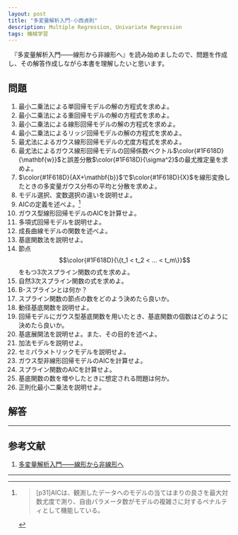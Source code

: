 ```yaml
---
layout: post
title: "多変量解析入門-小西貞則"
description: Multiple Regression, Univariate Regression
tags: 機械学習
---
```


　『多変量解析入門――線形から非線形へ』を読み始めましたので、問題を作成し、その解答作成しながら本書を理解したいと思います。


## 問題

1. 最小二乗法による単回帰モデルの解の方程式を求めよ。
1. 最小二乗法による重回帰モデルの解の方程式を求めよ。
1. 最小二乗法による線形回帰モデルの解の方程式を求めよ。
1. 最小二乗法によるリッジ回帰モデルの解の方程式を求めよ。
1. 最尤法によるガウス線形回帰モデルの尤度方程式を求めよ。
1. 最尤法によるガウス線形回帰モデルの回帰係数ベクトル$\color{#1F618D}{\mathbf{w}}$と誤差分散$\color{#1F618D}{\sigma^2}$の最尤推定量を求めよ。
1. $\color{#1F618D}{AX+\mathbf{b}}$で$\color{#1F618D}{X}$を線形変換したときの多変量ガウス分布の平均と分散を求めよ。
1. モデル選択、変数選択の違いを説明せよ。
1. AICの定義を述べよ。[^aic]
1. ガウス型線形回帰モデルのAICを計算せよ。
1. 多項式回帰モデルを説明せよ。
1. 成長曲線モデルの関数を述べよ。
1. 基底関数法を説明せよ。
1. 節点$$\color{#1F618D}{\{t_1 < t_2 < ... < t_m\}}$$をもつ3次スプライン関数の式を求めよ。
1. 自然3次スプライン関数の式を求めよ。
1. B-スプラインとは何か？
1. スプライン関数の節点の数をどのよう決めたら良いか。
1. 動径基底関数を説明せよ。
1. 回帰モデルにガウス型基底関数を用いたとき、基底関数の個数はどのように決めたら良いか。
1. 基底展開法を説明せよ。また、その目的を述べよ。
1. 加法モデルを説明せよ。
1. セミパラメトリックモデルを説明せよ。
1. ガウス型非線形回帰モデルのAICを計算せよ。
1. スプライン関数のAICを計算せよ。
1. 基底関数の数を増やしたときに想定される問題は何か。
1. 正則化最小二乗法を説明せよ。

## 解答


---
## 参考文献

1. [多変量解析入門――線形から非線形へ](https://amzn.to/3cb0m0D)

---
[^aic]: > [p31]AICは、観測したデータへのモデルの当てはまりの良さを最大対数尤度で測り、自由パラメータ数がモデルの複雑さに対するペナルティとして機能している。
[^多変量解析入門――線形から非線形へ]: (https://amzn.to/3cb0m0D) hello
